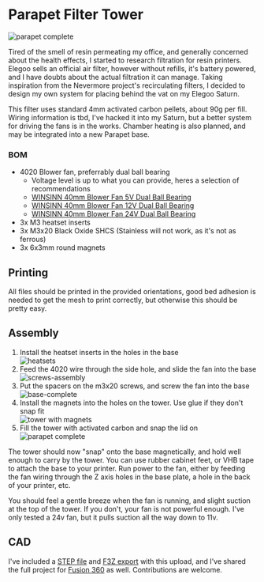 Parapet Filter Tower
====================

![parapet complete](./Images/ParapetCropped.jpg)

Tired of the smell of resin permeating my office, and generally concerned about the health effects, I started to research filtration for resin printers. Elegoo sells an official air filter, however without refills, it's battery powered, and I have doubts about the actual filtration it can manage. Taking inspiration from the Nevermore project's recirculating filters, I decided to design my own system for placing behind the vat on my Elegoo Saturn.

This filter uses standard 4mm activated carbon pellets, about 90g per fill. Wiring information is tbd, I've hacked it into my Saturn, but a better system for driving the fans is in the works. Chamber heating is also planned, and may be integrated into a new Parapet base.

### BOM

* 4020 Blower fan, preferrably dual ball bearing
  * Voltage level is up to what you can provide, heres a selection of recommendations
  * [WINSINN 40mm Blower Fan 5V Dual Ball Bearing](https://www.amazon.com/WINSINN-40x20mm-Brushless-Cooling-Extruder/dp/B07L2YKR7Y)
  * [WINSINN 40mm Blower Fan 12V Dual Ball Bearing](https://www.amazon.com/WINSINN-40x20mm-Brushless-Cooling-Extruder/dp/B07L2YT1S3)
  * [WINSINN 40mm Blower Fan 24V Dual Ball Bearing](https://www.amazon.com/WINSINN-40x20mm-Brushless-Cooling-Extruder/dp/B07L2YH79Y) 
* 3x M3 heatset inserts
* 3x M3x20 Black Oxide SHCS (Stainless will not work, as it's not as ferrous)
* 3x 6x3mm round magnets

## Printing

All files should be printed in the provided orientations, good bed adhesion is needed to get the mesh to print correctly, but otherwise this should be pretty easy. 

## Assembly

1. Install the heatset inserts in the holes in the base  
   ![heatsets](./Images/BaseHeatsets.png)
1. Feed the 4020 wire through the side hole, and slide the fan into the base  
   ![screws-assembly](./Images/BaseScrewAssembly.png)
2. Put the spacers on the m3x20 screws, and screw the fan into the base  
   ![base-complete](./Images/BaseScrewed.png)
3. Install the magnets into the holes on the tower. Use glue if they don't snap fit  
   ![tower with magnets](./Images/TowerMagnets.png)
4. Fill the tower with activated carbon and snap the lid on  
   ![parapet complete](./Images/ParapetComplete.png)

The tower should now "snap" onto the base magnetically, and hold well enough to carry by the tower. You can use rubber cabinet feet, or VHB tape to attach the base to your printer. Run power to the fan, either by feeding the fan wiring through the Z axis holes in the base plate, a hole in the back of your printer, etc.

You should feel a gentle breeze when the fan is running, and slight suction at the top of the tower. If you don't, your fan is not powerful enough. I've only tested a 24v fan, but it pulls suction all the way down to 11v.

## CAD

I've included a [STEP file](./CAD/Parapet.step) and [F3Z export](./CAD/Parapet.f3z) with this upload, and I've shared the full project for [Fusion 360](https://a360.co/3uRUeEG) as well. Contributions are welcome.